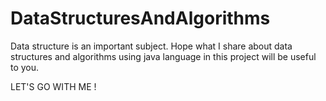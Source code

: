 # DataStructuresAndAlgorithms

Data structure is an important subject. Hope what I share about data structures and algorithms using java language in this project will be useful to you.

LET'S GO WITH ME !
